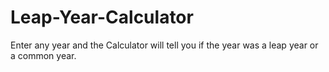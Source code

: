 # Leap-Year-Calculator
Enter any year and the Calculator will tell you if the year was a leap year or a common year. 
